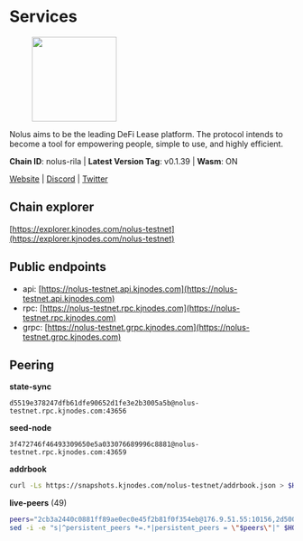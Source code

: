# Services

<figure><img src="https://raw.githubusercontent.com/kj89/testnet_manuals/main/pingpub/logos/nolus.png" width="150" alt=""><figcaption></figcaption></figure>

Nolus aims to be the leading DeFi Lease platform. The protocol  intends to become a tool for empowering people, simple to use, and highly efficient.

**Chain ID**: nolus-rila | **Latest Version Tag**: v0.1.39 | **Wasm**: ON

[Website](https://www.nolus.io) | [Discord](https://discord.gg/nolus-protocol) | [Twitter](https://twitter.com/NolusProtocol)




## Chain explorer
[https://explorer.kjnodes.com/nolus-testnet](https://explorer.kjnodes.com/nolus-testnet)

## Public endpoints

* api: [https://nolus-testnet.api.kjnodes.com](https://nolus-testnet.api.kjnodes.com)
* rpc: [https://nolus-testnet.rpc.kjnodes.com](https://nolus-testnet.rpc.kjnodes.com)
* grpc: [https://nolus-testnet.grpc.kjnodes.com](https://nolus-testnet.grpc.kjnodes.com)

## Peering

**state-sync**

```text
d5519e378247dfb61dfe90652d1fe3e2b3005a5b@nolus-testnet.rpc.kjnodes.com:43656
```

**seed-node**

```text
3f472746f46493309650e5a033076689996c8881@nolus-testnet.rpc.kjnodes.com:43659
```

**addrbook**
```bash
curl -Ls https://snapshots.kjnodes.com/nolus-testnet/addrbook.json > $HOME/.nolus/config/addrbook.json
```

**live-peers** (49)
```bash
peers="2cb3a2440c0881ff89ae0ec0e45f2b81f0f354eb@176.9.51.55:10156,2d500ae8bddfa548ee0fb0ed969709d78a4015af@144.168.47.230:26656,5c2a752c9b1952dbed075c56c600c3a79b58c395@195.3.220.135:27016,7a1fc4d1cc0ffec7db6a2a15496136e62561b162@161.97.146.108:26656,d5519e378247dfb61dfe90652d1fe3e2b3005a5b@65.109.68.190:43656,387393e38531ac010f500d294505232a77c88766@45.33.32.8:26656,fcb82df30d2056c3af024fb389e173d683fe8229@65.108.105.48:19756,48283100d4cf8068dc16ef1b10aacf092303ec2f@65.109.85.170:47656,b18f05bafd90cde6391d41880fc2d2461034a5de@20.189.72.168:26656,e0aac09f3de68abf583b0e3994228ee8bd19d1eb@168.119.124.130:45659,1cb8223111a5fb8a631d73aa3bcd7abd2ef41ba7@45.87.104.84:1184,e62dd608a302ba4f815a7cd3cf3d7facafa0e171@135.181.123.154:16656,143c212edac4e29e00218214205f1011d7376b02@135.181.38.11:26656,1278e67b0f6523c20e665109dd092ef20d6fd70e@45.67.230.23:26656,8ca0bffdf45aa4aaa4624c6d4c3e258a8c595591@65.108.43.58:27659,805f69593aeb23e78ae19b4adca24d0ddd513e12@38.242.141.147:26656,5bf83be8dfe52fe2c204300f1e9b1449487ce5af@88.99.164.158:1176,e08055aae540efed02e736ec79621f293fe92ae9@65.109.92.240:1176,10dc0da8ce86635a4c4dbdfa8ff305c564c5e096@199.204.45.235:26656,03ec7af23216082eeccc690b7bdcbe497bf2dcf8@136.243.88.91:9000,f57aadca364cd361b6db0046a40520f33e4146af@188.166.224.158:23656,3b50653b3b9ccca9fb4e88617f6f30bd1a1a5224@188.120.247.25:43656,dd22261eb9101fb33110a715056bc949066b4113@79.137.33.26:16656,b928e81f121bb07ea4a868e335e3df7dffb77a65@146.190.122.94:26656,9f8e23a45a79ebd46abd47b916a51a47729c4df0@142.132.248.168:26656,60c57c5b7215c84260249768cf66ae550142af9f@141.98.169.25:26656,f09a8ba06a00d1edc517995040313732f94c2b56@95.214.55.155:18656,d6f7b2380e994c6b8f6fcb05b4a326ae2d1f202a@37.123.114.30:26656,1a5f37caaa5dd174bc2797bf2a70b804e71bc632@162.55.42.27:26656,8c5de077ed97fea13f822e0afa9d5720b1ff7e1d@178.63.8.245:26656,c7d68bf9dd5a7528d3f46b72fae6ffd2090d5bef@154.12.236.186:26656,8b0b427b4567a7a66f05fab1146ee97b52ad7958@93.189.30.119:26656,8d636705234cc52f6cce11dc46fc826a47b622ff@65.109.84.215:36656,d71f6a702561b08023810464a96668045dbabd9e@95.214.55.25:26656,829c12b4db70fa7ba332f993db33e26371db17b7@95.216.241.112:35656,77b905dd3734bb5c879ca41371e0e5ee25ac88f0@89.117.62.162:26656,e4b7228ccadf3180e6e323aa4c0c97946ac054dc@65.109.112.20:11134,8bee04c09e2dcd2b550e75eb81627d97c8a97bf5@194.163.168.112:26656,7131043c4c45ac797f7412c4a804527e208af6b2@142.132.231.118:46656,caef7eec386679f6fc5e6bd65897b3bc2bc99534@167.235.199.87:26656,09f96701d92ad3d87e0491c724e55a6141728b8c@5.75.128.146:26656,6cb8e63bf00d37399454ab24b6cf316062b90117@199.175.98.110:36656,e4c57395efb38a8af4d6854793aee0b998ce44f0@89.117.63.16:26656,5289137e6134895c5b3b82a9847869f2a889cdc0@65.108.97.58:2776,67be97f5ef69a4f149fbef7970ba888e5b2c2cff@65.108.231.124:16656,df5523a9d35328716337343cbeea3063cd4fa9b3@65.108.206.118:61256,246297e8a811fdfa7926ffd6293f314e3d4a8689@84.46.241.73:26656,12b146cd82c7142e9d8aeb4f246499927ecb1c0f@217.13.223.167:36656,7dcfb78dc49d46bb9dd1ff4030817da1f71eb0b7@84.46.240.248:26656"
sed -i -e "s|^persistent_peers *=.*|persistent_peers = \"$peers\"|" $HOME/.nolus/config/config.toml
```
